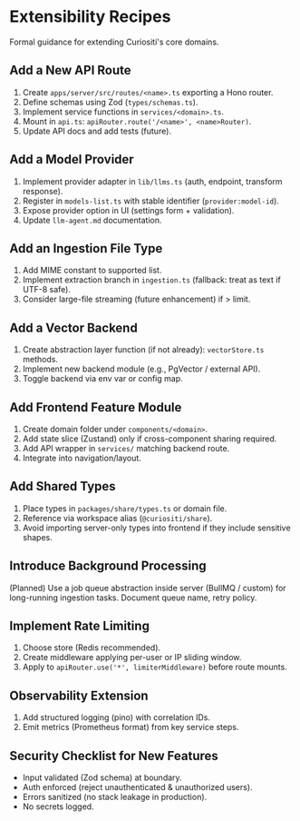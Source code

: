 # Extensibility Recipes

Formal guidance for extending Curiositi's core domains.

## Add a New API Route
1. Create `apps/server/src/routes/<name>.ts` exporting a Hono router.
2. Define schemas using Zod (`types/schemas.ts`).
3. Implement service functions in `services/<domain>.ts`.
4. Mount in `api.ts`: `apiRouter.route('/<name>', <name>Router)`.
5. Update API docs and add tests (future).

## Add a Model Provider
1. Implement provider adapter in `lib/llms.ts` (auth, endpoint, transform response).
2. Register in `models-list.ts` with stable identifier (`provider:model-id`).
3. Expose provider option in UI (settings form + validation).
4. Update `llm-agent.md` documentation.

## Add an Ingestion File Type
1. Add MIME constant to supported list.
2. Implement extraction branch in `ingestion.ts` (fallback: treat as text if UTF-8 safe).
3. Consider large-file streaming (future enhancement) if > limit.

## Add a Vector Backend
1. Create abstraction layer function (if not already): `vectorStore.ts` methods.
2. Implement new backend module (e.g., PgVector / external API).
3. Toggle backend via env var or config map.

## Add Frontend Feature Module
1. Create domain folder under `components/<domain>`.
2. Add state slice (Zustand) only if cross-component sharing required.
3. Add API wrapper in `services/` matching backend route.
4. Integrate into navigation/layout.

## Add Shared Types
1. Place types in `packages/share/types.ts` or domain file.
2. Reference via workspace alias (`@curiositi/share`).
3. Avoid importing server-only types into frontend if they include sensitive shapes.

## Introduce Background Processing
(Planned) Use a job queue abstraction inside server (BullMQ / custom) for long-running ingestion tasks. Document queue name, retry policy.

## Implement Rate Limiting
1. Choose store (Redis recommended).
2. Create middleware applying per-user or IP sliding window.
3. Apply to `apiRouter.use('*', limiterMiddleware)` before route mounts.

## Observability Extension
1. Add structured logging (pino) with correlation IDs.
2. Emit metrics (Prometheus format) from key service steps.

## Security Checklist for New Features
- Input validated (Zod schema) at boundary.
- Auth enforced (reject unauthenticated & unauthorized users).
- Errors sanitized (no stack leakage in production).
- No secrets logged.

